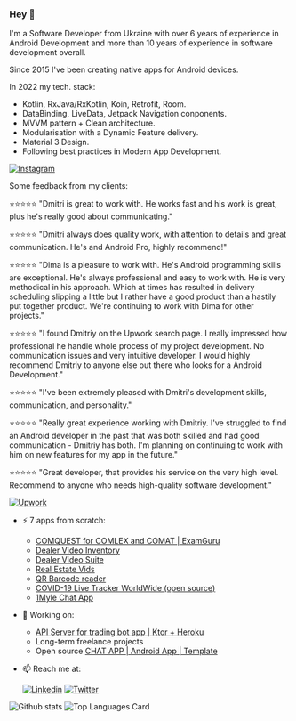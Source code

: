 ### Hey 👋
  
I'm a Software Developer from Ukraine with over 6 years of experience in Android Development and more than 10 years of experience in software development overall.

Since 2015 I've been creating native apps for Android devices.

In 2022 my tech. stack: 

* Kotlin, RxJava/RxKotlin, Koin, Retrofit, Room.
* DataBinding, LiveData, Jetpack Navigation conponents.
* MVVM pattern + Clean architecture.
* Modularisation with a Dynamic Feature delivery.
* Material 3 Design.
* Following best practices in Modern App Development.


[![Instagram](https://img.shields.io/badge/-instagram-E4405F?logo=instagram&message=sharing+useful+insights+on&label=follow+my+stories+on&style=for-the-badge&logoColor=white)](https://www.instagram.com/mobiledevpro/)
  

Some feedback from my clients:

⭐️⭐️⭐️⭐️⭐️ "Dmitri is great to work with. He works fast and his work is great, plus he's really good about communicating."

⭐️⭐️⭐️⭐️⭐️ "Dmitri always does quality work, with attention to details and great communication. He's and Android Pro, highly recommend!"

⭐️⭐️⭐️⭐️⭐️ "Dima is a pleasure to work with. He's Android programming skills are exceptional. He's always professional and easy to work with. He is very methodical in his approach. Which at times has resulted in delivery scheduling slipping a little but I rather have a good product than a hastily put together product. We're continuing to work with Dima for other projects."

⭐️⭐️⭐️⭐️⭐️ "I found Dmitriy on the Upwork search page. I really impressed how professional he handle whole process of my project development. No communication issues and very intuitive developer. I would highly recommend Dmitriy to anyone else out there who looks for a Android Development."

⭐️⭐️⭐️⭐️⭐️ "I've been extremely pleased with Dmitri's development skills, communication, and personality."

⭐️⭐️⭐️⭐️⭐️ "Really great experience working with Dmitriy. I've struggled to find an Android developer in the past that was both skilled and had good communication - Dmitriy has both. I'm planning on continuing to work with him on new features for my app in the future."

⭐️⭐️⭐️⭐️⭐️ "Great developer, that provides his service on the very high level. Recommend to anyone who needs high-quality​ software development."
 
[![Upwork](https://img.shields.io/badge/-upwork-brightgreen?logo=upwork&message=Upwork&label=Hire+me&style=for-the-badge)](https://www.upwork.com/freelancers/~01fb21586ed544f07b)

- ⚡ 7 apps from scratch:
    - [COMQUEST for COMLEX and COMAT | ExamGuru](https://play.google.com/store/apps/details?id=exam.comquest.test) 
    - [Dealer Video Inventory](https://play.google.com/store/apps/details?id=com.lesa.videoinventory.stream.new)
    - [Dealer Video Suite](https://play.google.com/store/apps/details?id=com.lesa.dealervideosuite)
    - [Real Estate Vids](https://play.google.com/store/apps/details?id=com.lesa.realestate)
    - [QR Barcode reader](https://play.google.com/store/apps/details?id=com.mobiledevpro.barcodescanner)
    - [COVID-19 Live Tracker WorldWide (open source)](https://github.com/dmitriy-chernysh/covid-19-tracker-android)
    - [1Myle Chat App](https://www.instagram.com/p/Bi42AwDBWUx/)

- 🔭 Working on:
    - [API Server for trading bot app | Ktor + Heroku](https://github.com/mobiledevpro/Stock-Price-Alerter-Server)
    - Long-term freelance projects
    - Open source [CHAT APP | Android App | Template](https://github.com/mobiledevpro/Android-Kotlin-MVVM-Template)
    <!-- - A new one pet project - app to create mockups by adding a device frame to videos ([mockup example](https://www.instagram.com/p/CHsfEEXAV5J/)) -->
    <!-- Growing my [Instagram account](https://www.instagram.com/mobiledevpro/) about AndroidDev. -->
   
    
- 📫 Reach me at:  
   
  <!--[![Web Page](https://img.shields.io/badge/-4285F4?&style=for-the-badge&label=www.mobile-dev.pro&logo=googlechrome&logoColor=white)](https://www.mobile-dev.pro/)-->
     [![Linkedin](https://img.shields.io/badge/-linkedin-0A66C2?logo=linkedin&style=for-the-badge&logoColor=white)](https://www.linkedin.com/in/dmitriychernysh/)
     [![Twitter](https://img.shields.io/badge/-twitter-1DA1F2?logo=twitter&style=for-the-badge&message=twitter&logoColor=white)](https://twitter.com/mobiledev_pro)
 
 
 
   
![Github stats](https://github-readme-stats.vercel.app/api?username=dmitriy-chernysh&theme=dracula&show_icons=true&count_private=true) 
![Top Languages Card](https://github-readme-stats.vercel.app/api/top-langs/?username=dmitriy-chernysh&hide=HTML,JavaScript,CSS,Shell&layout=compact&&theme=dracula)

<!--
**dmitriy-chernysh/dmitriy-chernysh** is a ✨ _special_ ✨ repository because its `README.md` (this file) appears on your GitHub profile.

Here are some ideas to get you started:

- 🔭 I’m currently working on ...
- 🌱 I’m currently learning ...
- 👯 I’m looking to collaborate on ...
- 🤔 I’m looking for help with ...
- 💬 Ask me about ...
- 📫 How to reach me: ...
- 😄 Pronouns: ...
- ⚡ Fun fact: ...
-->
